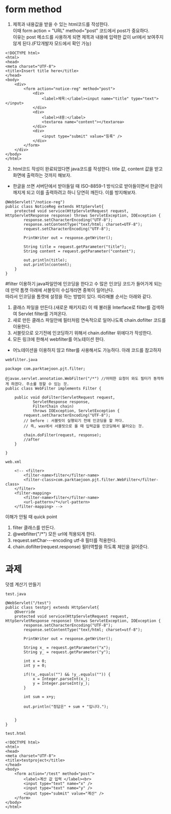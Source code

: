 # form method
1. 제목과 내용값을 받을 수 있는 html코드를 작성한다.  
이때 form action = "URL" method="post" 코드에서 post가 중요하다.  
이유는 post 메소드를 사용하게 되면 제목과 내용에 입력한 값이 url에서 보여주지 않게 된다.(F12개발자 모드에서 확인 가능)
```
<!DOCTYPE html>
<html>
<head>
<meta charset="UTF-8">
<title>Insert title here</title>
</head>
<body>
	<div>
		<form action="notice-reg" method="post">
			<div>
				<label>제목:</label><input name="title" type="text"></input>
			</div>
			<div>
				<label>내용:</label>
				<textarea name="content"></textarea>
			</div>
			<div>
				<input type="submit" value="등록" />
			</div>
		</form>
	</div>
</body>
</html>
```

2. html코드 작성이 완료되었다면 java코드를 작성한다.
title 값, content 값을 받고 화면에 출력하는 것까지 해보자.
+ 한글을 쓰면 서버단에서 받아들일 때 ISO-8859-1 방식으로 받아들이면서 한글이 깨지게 되고 이를 출력하려고 하니 당연히 깨진다. 이를 방지해보자.
```
@WebServlet("/notice-reg")
public class NoticeReg extends HttpServlet{
	protected void service(HttpServletRequest request, HttpServletResponse response) throws ServletException, IOException {
		response.setCharacterEncoding("UTF-8");
		response.setContentType("text/html; charset=UTF-8");
		request.setCharacterEncoding("UTF-8");
		
		PrintWriter out = response.getWriter();
		
		String title = request.getParameter("title");
		String content = request.getParameter("content");
		
		out.println(title);
		out.println(content);
	}
}
```

#filter 이용하기
java파일안에 인코딩을 한다고 수 많은 인코딩 코드가 들어가게 되는데 만약 톰캣 아래에 서블릿이 수십개라면 중복이 일어난다.  
따라서 인코딩을 톰캣에 설정을 하는 방법이 있다.
따라해볼 순서는 아래와 같다.
1. 클래스 파일을 만든다.(새로운 패키지로) 이 때 불러올 Interface로 filter를 검색하여 Servlet filter를 가져온다.
2. 새로 만든 클래스 파일안에 필터처럼 연속적으로 일어나도록 chain.dofilter 코드를 이용한다.
3. 서블릿으로 오기전에 인코딩하기 위해서 chain.dofilter 위에다가 작성한다.
4. 모든 링크에 한해서 webfilter를 어노테이션 한다.
+ 어노테이션을 이용하지 않고 filter를 사용해서도 가능하다. 아래 코드를 참고하자

```
webfilter.java

package com.parktaejoon.pjt.filter;

@javax.servlet.annotation.WebFilter("/*") //어떠한 요청이 와도 필터가 동작하게 하겠다. 주소를 정할 수 있는 것.
public class WebFilter implements Filter {

	public void doFilter(ServletRequest request,
			ServletResponse response,
			FilterChain chain)
			throws IOException, ServletException {
		request.setCharacterEncoding("UTF-8");
		// before : 서블릿이 실행되기 전에 인코딩을 할 꺼다.
		// 즉, was에서 서블릿으로 올 때 입력값을 인코딩해서 불러오는 것.
		
		chain.doFilter(request, response);
		//after
	}

}

```

```
web.xml

	<!-- <filter>
		<filter-name>filter</filter-name>
		<filter-class>com.parktaejoon.pjt.filter.WebFilter</filter-class>
	</filter>
	<filter-mapping>
		<filter-name>filter</filter-name>
		<url-pattern>/*</url-pattern>
	</filter-mapping> -->
```

이해가 안될 때 quick point  
1. filter 클래스를 만든다.
2. @webfilter("/*") 모든 url에 적용되게 한다.
4. request.setChar---encoding utf-8 필터를 적용한다.
3. chain.dofilter(request.response) 필터역할을 하도록 체인을 걸어준다.


# 과제
덧셈 계산기 만들기
```
test.java

@WebServlet("/test")
public class testprj extends HttpServlet{
	@Override
	protected void service(HttpServletRequest request, HttpServletResponse response) throws ServletException, IOException {
		response.setCharacterEncoding("UTF-8");
		response.setContentType("text/html; charset=utf-8");
		
		PrintWriter out = response.getWriter();
		
		String x_ = request.getParameter("x");
		String y_ = request.getParameter("y");
		
		int x = 0;
		int y = 0;
		
		if(!x_.equals("") && !y_.equals("")) {
			x = Integer.parseInt(x_);
			y = Integer.parseInt(y_);
		}
		
		int sum = x+y;
		
		out.println("정답은" + sum + "입니다.");
		
		
	}
}
```

```
test.html

<!DOCTYPE html>
<html>
<head>
<meta charset="UTF-8">
<title>testproject</title>
</head>
<body>
	<form action="/test" method="post">
		<label>계산 값 입력 </label><br>
		<input type="text" name="x" />
		<input type="text" name="y" />
		<input type="submit" value="계산" />
	</form>
</body>
</html>
```
